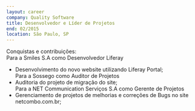 ```yaml
---
layout: career
company: Quality Software
title: Desenvolvedor e Líder de Projetos
end: 02/2015
location: São Paulo, SP
---
```


Conquistas e contribuições:  
Para a Smiles S.A como Desenvolvedor Liferay  
- Desenvolvimento do novo website utilizando Liferay Portal;  
Para a Sossego como Auditor de Projetos  
- Auditoria do projeto de migração do site;  
Para a NET Communication Serviços S.A como Gerente de Projetos  
- Gerenciamento de projetos de melhorias e correções de Bugs no site netcombo.com.br;  
